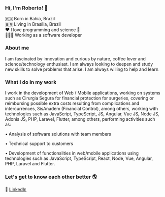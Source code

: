 ### Hi, I'm Roberto! 👋

🇧🇷 Born in Bahia, Brazil <br>
🇧🇷 Living in Brasília, Brazil <br>
❤️ I love programming and science 🔭 <br>
🧑🏾‍💻 Working as a software developer <br>

### About me
I am fascinated by innovation and curious by nature, coffee lover and science/technology enthusiast. I am always looking to deepen and study new skills to solve problems that arise. I am always willing to help and learn. 
<br> 


### What I do in my work
I work in the development of Web / Mobile applications, working on systems such as Cirurgia Segura for financial protection for surgeries, covering or reimbursing possible extra costs resulting from complications and intercurrences, SisAnadem (Financial Control), among others, working with technologies such as JavaScript, TypeScript, JS, Angular, Vue JS, Node JS, Adonis JS, PHP, Laravel, Flutter, among others, performing activities such as:

• Analysis of software solutions with team members

• Technical support to customers

• Development of functionalities in
web/mobile applications using technologies such as JavaScript, TypeScript, React, Node, Vue, Angular, PHP, Laravel and Flutter.


### Let's get to know each other better 🌎

💼 [LinkedIn](https://www.linkedin.com/in/roberto--jr/) <br>
